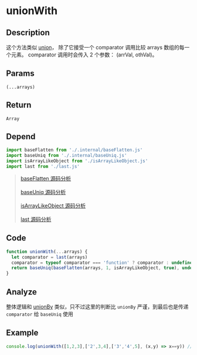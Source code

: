 # unionWith

## Description
这个方法类似 [union](./union.md)， 除了它接受一个 comparator 调用比较 arrays 数组的每一个元素。 comparator 调用时会传入 2 个参数： (arrVal, othVal)。

## Params
`(...arrays)`

## Return
`Array`

## Depend
```js
import baseFlatten from './.internal/baseFlatten.js'
import baseUniq from './.internal/baseUniq.js'
import isArrayLikeObject from './isArrayLikeObject.js'
import last from './last.js'
```
> [baseFlatten 源码分析](../internal/baseFlatten.md)
> <br/>
> <br/>
> [baseUniq 源码分析](../internal/baseUniq.md)
> <br/>
> <br/>
> [isArrayLikeObject 源码分析](./isArrayLikeObject.md)
> <br/>
> <br/>
> [last 源码分析](./last.md)

## Code
```js
function unionWith(...arrays) {
  let comparator = last(arrays)
  comparator = typeof comparator === 'function' ? comparator : undefined
  return baseUniq(baseFlatten(arrays, 1, isArrayLikeObject, true), undefined, comparator)
}
```

## Analyze
整体逻辑和 [unionBy](./unionBy.md) 类似，只不过这里的判断比 `unionBy` 严谨，到最后也是传递 `comparator` 给 `baseUniq` 使用

## Example
```js
console.log(unionWith([1,2,3],['2',3,4],['3','4',5], (x,y) => x==y)) // [ 1, 2, 3, 4, 5 ]
```
